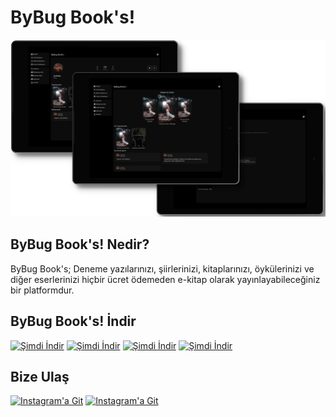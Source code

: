 # ByBug Book's!
<p align="center">
  <img src="https://raw.githubusercontent.com/JeaFrid/ByBugBooks/main/assets/clip.png" alt="Tanıtım Görseli">
</p>

## ByBug Book's! Nedir?
ByBug Book's; Deneme yazılarınızı, şiirlerinizi, kitaplarınızı, öykülerinizi ve diğer eserlerinizi hiçbir ücret ödemeden e-kitap olarak yayınlayabileceğiniz bir platformdur.

## ByBug Book's! İndir

[![Şimdi İndir](https://img.shields.io/badge/Android-Ücretsiz-orange)](https://github.com/JeaFrid/ByBugBooks/releases/download/download/ByBugBooks_v1-0.apk)  [![Şimdi İndir](https://img.shields.io/badge/Windows-Ücretsiz-orange)](https://github.com/JeaFrid/ByBugBooks/releases/tag/download)
[![Şimdi İndir](https://img.shields.io/badge/Web-Ücretsiz-orange)](https://github.com/JeaFrid/ByBugBooks/releases/tag/download)  [![Şimdi İndir](https://img.shields.io/badge/Tüm%20Platformlar-İncele-orange)](https://github.com/JeaFrid/ByBugBooks/releases/tag/download)

## Bize Ulaş

[![Instagram'a Git](https://img.shields.io/badge/Telegram-grey?style=for-the-badge&logo=telegram&logoColor=white)](https://t.me/JeaFrid) [![Instagram'a Git](https://img.shields.io/badge/Eposta-grey?style=for-the-badge&logo=gmail&logoColor=white)](mailto:jeafriday.iletisim@gmail.com)
